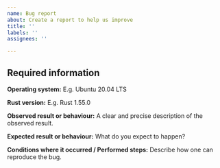 ```yaml
---
name: Bug report
about: Create a report to help us improve
title: ''
labels: ''
assignees: ''

---
```


## Required information

**Operating system:**
E.g. Ubuntu 20.04 LTS

**Rust version:**
E.g. Rust 1.55.0

**Observed result or behaviour:**
A clear and precise description of the observed result.

**Expected result or behaviour:**
What do you expect to happen?

**Conditions where it occurred / Performed steps:**
Describe how one can reproduce the bug.
